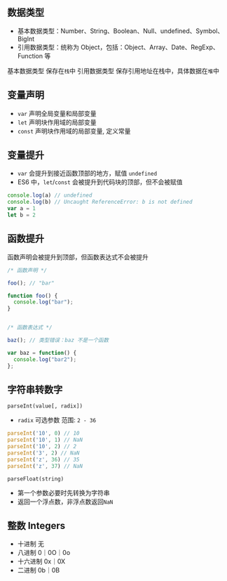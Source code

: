 
## 数据类型
- 基本数据类型：Number、String、Boolean、Null、undefined、Symbol、BigInt
- 引用数据类型：统称为 Object，包括：Object、Array、Date、RegExp、Function 等

基本数据类型 保存在`栈`中
引用数据类型 保存引用地址在栈中，具体数据在`堆`中

## 变量声明
- `var` 声明全局变量和局部变量
- `let` 声明块作用域的局部变量
- `const` 声明块作用域的局部变量, 定义常量

## 变量提升
- `var` 会提升到接近函数顶部的地方，赋值 `undefined`
- ES6 中，`let`/`const` 会被提升到代码块的顶部，但不会被赋值

```javascript
console.log(a) // undefined
console.log(b) // Uncaught ReferenceError: b is not defined
var a = 1
let b = 2
```

## 函数提升
函数声明会被提升到顶部，但函数表达式不会被提升
```javascript
/* 函数声明 */

foo(); // "bar"

function foo() {
  console.log("bar");
}


/* 函数表达式 */

baz(); // 类型错误：baz 不是一个函数

var baz = function() {
  console.log("bar2");
};
```

## 字符串转数字
`parseInt(value[, radix])`
- `radix` 可选参数 范围: `2 - 36`
```javascript
parseInt('10', 0) // 10
parseInt('10', 1) // NaN
parseInt('10', 2) // 2
parseInt('3', 2) // NaN
parseInt('z', 36) // 35
parseInt('z', 37) // NaN
```

`parseFloat(string)`
- 第一个参数必要时先转换为字符串
- 返回一个浮点数，非浮点数返回`NaN`

## 整数 Integers
- 十进制 无
- 八进制 0｜0O｜0o
- 十六进制 0x｜0X
- 二进制 0b｜0B
